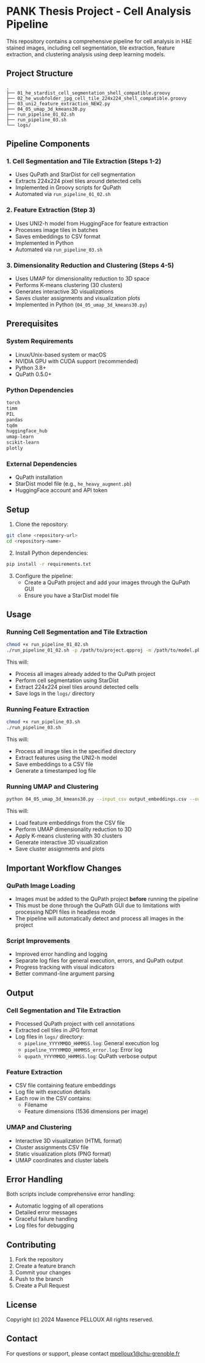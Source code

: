 # PANK Thesis Project - Cell Analysis Pipeline

This repository contains a comprehensive pipeline for cell analysis in H&E stained images, including cell segmentation, tile extraction, feature extraction, and clustering analysis using deep learning models.

## Project Structure

```
.
├── 01_he_stardist_cell_segmentation_shell_compatible.groovy
├── 02_he_wsubfolder_jpg_cell_tile_224x224_shell_compatible.groovy
├── 03_uni2_feature_extraction_NEW2.py
├── 04_05_umap_3d_kmeans30.py
├── run_pipeline_01_02.sh
├── run_pipeline_03.sh
└── logs/
```

## Pipeline Components

### 1. Cell Segmentation and Tile Extraction (Steps 1-2)
- Uses QuPath and StarDist for cell segmentation
- Extracts 224x224 pixel tiles around detected cells
- Implemented in Groovy scripts for QuPath
- Automated via `run_pipeline_01_02.sh`

### 2. Feature Extraction (Step 3)
- Uses UNI2-h model from HuggingFace for feature extraction
- Processes image tiles in batches
- Saves embeddings to CSV format
- Implemented in Python
- Automated via `run_pipeline_03.sh`

### 3. Dimensionality Reduction and Clustering (Steps 4-5)
- Uses UMAP for dimensionality reduction to 3D space
- Performs K-means clustering (30 clusters)
- Generates interactive 3D visualizations
- Saves cluster assignments and visualization plots
- Implemented in Python (`04_05_umap_3d_kmeans30.py`)

## Prerequisites

### System Requirements
- Linux/Unix-based system or macOS
- NVIDIA GPU with CUDA support (recommended)
- Python 3.8+
- QuPath 0.5.0+

### Python Dependencies
```bash
torch
timm
PIL
pandas
tqdm
huggingface_hub
umap-learn
scikit-learn
plotly
```

### External Dependencies
- QuPath installation
- StarDist model file (e.g., `he_heavy_augment.pb`)
- HuggingFace account and API token

## Setup

1. Clone the repository:
```bash
git clone <repository-url>
cd <repository-name>
```

2. Install Python dependencies:
```bash
pip install -r requirements.txt
```

3. Configure the pipeline:
   - Create a QuPath project and add your images through the QuPath GUI
   - Ensure you have a StarDist model file

## Usage

### Running Cell Segmentation and Tile Extraction
```bash
chmod +x run_pipeline_01_02.sh
./run_pipeline_01_02.sh -p /path/to/project.qpproj -m /path/to/model.pb
```

This will:
- Process all images already added to the QuPath project
- Perform cell segmentation using StarDist
- Extract 224x224 pixel tiles around detected cells
- Save logs in the `logs/` directory

### Running Feature Extraction
```bash
chmod +x run_pipeline_03.sh
./run_pipeline_03.sh
```

This will:
- Process all image tiles in the specified directory
- Extract features using the UNI2-h model
- Save embeddings to a CSV file
- Generate a timestamped log file

### Running UMAP and Clustering
```bash
python 04_05_umap_3d_kmeans30.py --input_csv output_embeddings.csv --output_dir results/
```

This will:
- Load feature embeddings from the CSV file
- Perform UMAP dimensionality reduction to 3D
- Apply K-means clustering with 30 clusters
- Generate interactive 3D visualization
- Save cluster assignments and plots

## Important Workflow Changes

### QuPath Image Loading
- Images must be added to the QuPath project **before** running the pipeline
- This must be done through the QuPath GUI due to limitations with processing NDPI files in headless mode
- The pipeline will automatically detect and process all images in the project

### Script Improvements
- Improved error handling and logging
- Separate log files for general execution, errors, and QuPath output
- Progress tracking with visual indicators
- Better command-line argument parsing

## Output

### Cell Segmentation and Tile Extraction
- Processed QuPath project with cell annotations
- Extracted cell tiles in JPG format
- Log files in `logs/` directory:
  - `pipeline_YYYYMMDD_HHMMSS.log`: General execution log
  - `pipeline_YYYYMMDD_HHMMSS_error.log`: Error log
  - `qupath_YYYYMMDD_HHMMSS.log`: QuPath verbose output

### Feature Extraction
- CSV file containing feature embeddings
- Log file with execution details
- Each row in the CSV contains:
  - Filename
  - Feature dimensions (1536 dimensions per image)

### UMAP and Clustering
- Interactive 3D visualization (HTML format)
- Cluster assignments CSV file
- Static visualization plots (PNG format)
- UMAP coordinates and cluster labels

## Error Handling

Both scripts include comprehensive error handling:
- Automatic logging of all operations
- Detailed error messages
- Graceful failure handling
- Log files for debugging

## Contributing

1. Fork the repository
2. Create a feature branch
3. Commit your changes
4. Push to the branch
5. Create a Pull Request

## License

Copyright (c) 2024 Maxence PELLOUX
All rights reserved.

## Contact

For questions or support, please contact mpelloux1@chu-grenoble.fr